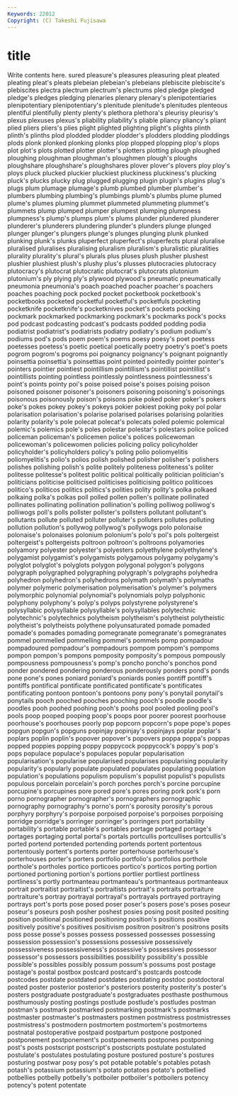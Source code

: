 ```yaml
---
Keywords: 22012 
Copyright: (C) Takeshi Fujisawa
---
```


# title

Write contents here.
sured pleasure's pleasures pleasuring
pleat pleated pleating pleat's pleats plebeian plebeian's plebeians plebiscite plebiscite's
plebiscites plectra plectrum plectrum's plectrums pled pledge pledged pledge's pledges
pledging plenaries plenary plenary's plenipotentiaries plenipotentiary plenipotentiary's plenitude plenitude's plenitudes
plenteous plentiful plentifully plenty plenty's plethora plethora's pleurisy pleurisy's plexus
plexuses plexus's pliability pliability's pliable pliancy pliancy's pliant plied pliers
pliers's plies plight plighted plighting plight's plights plinth plinth's plinths
plod plodded plodder plodder's plodders plodding ploddings plods plonk plonked
plonking plonks plop plopped plopping plop's plops plot plot's plots
plotted plotter plotter's plotters plotting plough ploughed ploughing ploughman ploughman's
ploughmen plough's ploughs ploughshare ploughshare's ploughshares plover plover's plovers ploy
ploy's ploys pluck plucked pluckier pluckiest pluckiness pluckiness's plucking pluck's
plucks plucky plug plugged plugging plugin plugin's plugins plug's plugs
plum plumage plumage's plumb plumbed plumber plumber's plumbers plumbing plumbing's
plumbings plumb's plumbs plume plumed plume's plumes pluming plummet plummeted
plummeting plummet's plummets plump plumped plumper plumpest plumping plumpness plumpness's
plump's plumps plum's plums plunder plundered plunderer plunderer's plunderers plundering
plunder's plunders plunge plunged plunger plunger's plungers plunge's plunges plunging
plunk plunked plunking plunk's plunks pluperfect pluperfect's pluperfects plural pluralise
pluralised pluralises pluralising pluralism pluralism's pluralistic pluralities plurality plurality's plural's
plurals plus pluses plush plusher plushest plushier plushiest plush's plushy
plus's plusses plutocracies plutocracy plutocracy's plutocrat plutocratic plutocrat's plutocrats plutonium
plutonium's ply plying ply's plywood plywood's pneumatic pneumatically pneumonia pneumonia's
poach poached poacher poacher's poachers poaches poaching pock pocked pocket
pocketbook pocketbook's pocketbooks pocketed pocketful pocketful's pocketfuls pocketing pocketknife pocketknife's
pocketknives pocket's pockets pocking pockmark pockmarked pockmarking pockmark's pockmarks pock's
pocks pod podcast podcasting podcast's podcasts podded podding podia podiatrist
podiatrist's podiatrists podiatry podiatry's podium podium's podiums pod's pods poem
poem's poems poesy poesy's poet poetess poetesses poetess's poetic poetical
poetically poetry poetry's poet's poets pogrom pogrom's pogroms poi poignancy
poignancy's poignant poignantly poinsettia poinsettia's poinsettias point pointed pointedly pointer
pointer's pointers pointier pointiest pointillism pointillism's pointillist pointillist's pointillists pointing
pointless pointlessly pointlessness pointlessness's point's points pointy poi's poise poised
poise's poises poising poison poisoned poisoner poisoner's poisoners poisoning poisoning's
poisonings poisonous poisonously poison's poisons poke poked poker poker's pokers
poke's pokes pokey pokey's pokeys pokier pokiest poking poky pol
polar polarisation polarisation's polarise polarised polarises polarising polarities polarity polarity's
pole polecat polecat's polecats poled polemic polemical polemic's polemics pole's
poles polestar polestar's polestars police policed policeman policeman's policemen police's
polices policewoman policewoman's policewomen policies policing policy policyholder policyholder's policyholders
policy's poling polio poliomyelitis poliomyelitis's polio's polios polish polished polisher
polisher's polishers polishes polishing polish's polite politely politeness politeness's politer
politesse politesse's politest politic political politically politician politician's politicians politicise
politicised politicises politicising politico politicoes politico's politicos politics politics's polities
polity polity's polka polkaed polkaing polka's polkas poll polled pollen
pollen's pollinate pollinated pollinates pollinating pollination pollination's polling polliwog polliwog's
polliwogs poll's polls pollster pollster's pollsters pollutant pollutant's pollutants pollute
polluted polluter polluter's polluters pollutes polluting pollution pollution's pollywog pollywog's
pollywogs polo polonaise polonaise's polonaises polonium polonium's polo's pol's pols
poltergeist poltergeist's poltergeists poltroon poltroon's poltroons polyamories polyamory polyester polyester's
polyesters polyethylene polyethylene's polygamist polygamist's polygamists polygamous polygamy polygamy's polyglot
polyglot's polyglots polygon polygonal polygon's polygons polygraph polygraphed polygraphing polygraph's
polygraphs polyhedra polyhedron polyhedron's polyhedrons polymath polymath's polymaths polymer polymeric
polymerisation polymerisation's polymer's polymers polymorphic polynomial polynomial's polynomials polyp polyphonic
polyphony polyphony's polyp's polyps polystyrene polystyrene's polysyllabic polysyllable polysyllable's polysyllables
polytechnic polytechnic's polytechnics polytheism polytheism's polytheist polytheistic polytheist's polytheists polythene
polyunsaturated pomade pomaded pomade's pomades pomading pomegranate pomegranate's pomegranates pommel
pommelled pommelling pommel's pommels pomp pompadour pompadoured pompadour's pompadours pompom
pompom's pompoms pompon pompon's pompons pomposity pomposity's pompous pompously pompousness
pompousness's pomp's poncho poncho's ponchos pond ponder pondered pondering ponderous
ponderously ponders pond's ponds pone pone's pones poniard poniard's poniards
ponies pontiff pontiff's pontiffs pontifical pontificate pontificated pontificate's pontificates pontificating
pontoon pontoon's pontoons pony pony's ponytail ponytail's ponytails pooch pooched
pooches pooching pooch's poodle poodle's poodles pooh poohed poohing pooh's
poohs pool pooled pooling pool's pools poop pooped pooping poop's
poops poor poorer poorest poorhouse poorhouse's poorhouses poorly pop popcorn
popcorn's pope pope's popes popgun popgun's popguns popinjay popinjay's popinjays
poplar poplar's poplars poplin poplin's popover popover's popovers poppa poppa's
poppas popped poppies popping poppy poppycock poppycock's poppy's pop's pops
populace populace's populaces popular popularisation popularisation's popularise popularised popularises popularising
popularity popularity's popularly populate populated populates populating population population's populations
populism populism's populist populist's populists populous porcelain porcelain's porch porches
porch's porcine porcupine porcupine's porcupines pore pored pore's pores poring
pork pork's porn porno pornographer pornographer's pornographers pornographic pornography pornography's
porno's porn's porosity porosity's porous porphyry porphyry's porpoise porpoised porpoise's
porpoises porpoising porridge porridge's porringer porringer's porringers port portability portability's
portable portable's portables portage portaged portage's portages portaging portal portal's
portals portcullis portcullises portcullis's ported portend portended portending portends portent
portentous portentously portent's portents porter porterhouse porterhouse's porterhouses porter's porters
portfolio portfolio's portfolios porthole porthole's portholes portico porticoes portico's porticos
porting portion portioned portioning portion's portions portlier portliest portliness portliness's
portly portmanteau portmanteau's portmanteaus portmanteaux portrait portraitist portraitist's portraitists portrait's
portraits portraiture portraiture's portray portrayal portrayal's portrayals portrayed portraying portrays
port's ports pose posed poser poser's posers pose's poses poseur
poseur's poseurs posh posher poshest posies posing posit posited positing
position positional positioned positioning position's positions positive positively positive's positives
positivism positron positron's positrons posits poss posse posse's posses possess
possessed possesses possessing possession possession's possessions possessive possessively possessiveness possessiveness's
possessive's possessives possessor possessor's possessors possibilities possibility possibility's possible possible's
possibles possibly possum possum's possums post postage postage's postal postbox
postcard postcard's postcards postcode postcodes postdate postdated postdates postdating postdoc
postdoctoral posted poster posterior posterior's posteriors posterity posterity's poster's posters
postgraduate postgraduate's postgraduates posthaste posthumous posthumously posting postings postlude postlude's
postludes postman postman's postmark postmarked postmarking postmark's postmarks postmaster postmaster's
postmasters postmen postmistress postmistresses postmistress's postmodern postmortem postmortem's postmortems postnatal
postoperative postpaid postpartum postpone postponed postponement postponement's postponements postpones postponing
post's posts postscript postscript's postscripts postulate postulated postulate's postulates postulating
posture postured posture's postures posturing postwar posy posy's pot potable
potable's potables potash potash's potassium potassium's potato potatoes potato's potbellied
potbellies potbelly potbelly's potboiler potboiler's potboilers potency potency's potent potentate
